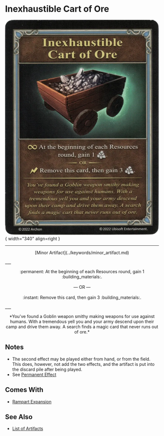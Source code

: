 # Inexhaustible Cart of Ore

![Inexhaustible Cart of Ore](../assets/artifacts_minor-inexhaustible_cart_of_ore.webp){ width="340" align=right }
___
<p style="text-align: center;" markdown>[Minor Artifact](../keywords/minor_artifact.md)</p>
___
<p style="text-align: center;" markdown>:permanent: At the beginning of each Resources round, gain 1 :building_materials:.<br><br>— OR —<br><br>:instant: Remove this card, then gain 3 :building_materials:.</p>
___
<p style="text-align: center;" markdown>*You've found a Goblin weapon smithy making weapons for use against humans. With a tremendous yell you and your army descend upon their camp and drive them away. A search finds a magic card that never runs out of ore.*</p>


## Notes

- The second effect may be played either from hand, or from the field. This does, however, not add the two effects, and the artifact is put into the discard pile after being played.
- See [Permanent Effect](../keywords/permanent_effect.md)


## Comes With

- [Rampart Expansion](../content/rampart_expansion.md)


## See Also


- [List of Artifacts](index.md)
